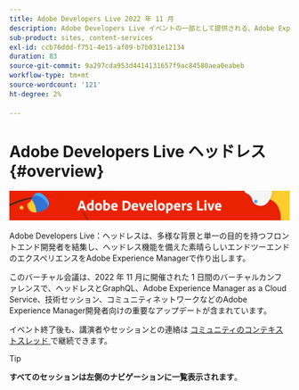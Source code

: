 ```yaml
---
title: Adobe Developers Live 2022 年 11 月
description: Adobe Developers Live イベントの一部として提供される、Adobe Experience Manager Sitesのビデオとチュートリアルのコレクションです。
sub-product: sites, content-services
exl-id: ccb76ddd-f751-4e15-af09-b7b031e12134
duration: 83
source-git-commit: 9a297cda953d4414131657f9ac84580aea0eabeb
workflow-type: tm+mt
source-wordcount: '121'
ht-degree: 2%

---
```


# Adobe Developers Live ヘッドレス {#overview}

<img alt="アドビ開発者ライブ" src="./../../assets/adl.png" />

Adobe Developers Live：ヘッドレスは、多様な背景と単一の目的を持つフロントエンド開発者を結集し、ヘッドレス機能を備えた素晴らしいエンドツーエンドのエクスペリエンスをAdobe Experience Managerで作り出します。

このバーチャル会議は、2022 年 11 月に開催された 1 日間のバーチャルカンファレンスで、ヘッドレスとGraphQL、Adobe Experience Manager as a Cloud Service、技術セッション、コミュニティネットワークなどのAdobe Experience Manager開発者向けの重要なアップデートが含まれています。

イベント終了後も、講演者やセッションとの連絡は [ コミュニティのコンテキストスレッド ](https://experienceleaguecommunities.adobe.com/t5/adobe-experience-manager/adobe-developers-live-aem-headless-2022-complete-session-list/td-p/553511?profile.language=ja) で継続できます。

<!-- 
## Highlights

<table>
  <tr>
   <td>
      <a href="headless.md">
      <img alt="Headless Sites" src="assets/mathias.png"/>
      </a>
      <div>
         <a href="headless.md"><strong>Headless Sites</strong></a>         
         <br/><em>with Mathias Siegel, Principal Product Manager, AEM Sites</em>
      </div>
      <p>
        <br/>
         With GraphQL for Content Fragments available for AEM 6.5 and Adobe Experience Manager as a Cloud Service, let’s explore how Adobe Experience Manager can be used as a headless CMS.
      </p>
     </td>   
     <td>
      <a href="aep-integration.md">
      <img alt="Overview of Adobe Experience Platform integration" src="assets/eric.png"/>
      </a>
      <div>
         <a href="aep-integration.md"><strong>Overview of Adobe Experience Platform integration</strong></a>
         <br/><em>with Eric Knee, Principal Enterprise Solution Architect</em>
      </div>
      <p>
        <br/>
         This session will give you an overall view of different ways that Adobe Experience Platform can integrate within your ecosystem and things to consider when planning the integration work.
      </p>
   </td>
   </td>
     <td>
      <a href="pdf-services-api.md">
      <img alt="Generating documents and capturing e-signatures in your apps using Adobe Sign API" src="assets/ben.png"/>
      </a>
      <div>
         <a href="pdf-services-api.md"><strong>Generating documents and capturing e-signatures in your apps using Adobe Sign API</strong></a>
         <br/><em>with Ben Vanderberg, Principal Developer Evangelist</em>
      </div>
      <p>
        <br/>
         Adobe Document Generation API is a powerful document creation service driven by Microsoft Word templates merged with your data. When combined with Adobe Sign API, developers have an easy way to generate dynamic documents ready to be processed through the Sign workflow.
      </p>
   </td> 
  </tr>
</table>
-->

>[!TIP]
>
>**すべてのセッションは左側のナビゲーションに一覧表示されます**。
